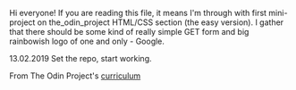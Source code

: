 Hi everyone! If you are reading this file, it means I'm through with first mini-project on the_odin_project HTML/CSS section (the easy version). I gather that there should be some kind of really simple GET form and big rainbowish logo of one and only - Google.

13.02.2019 Set the repo, start working.







From The Odin Project's [curriculum](http://www.theodinproject.com/courses/web-development-101/lessons/html-css)
